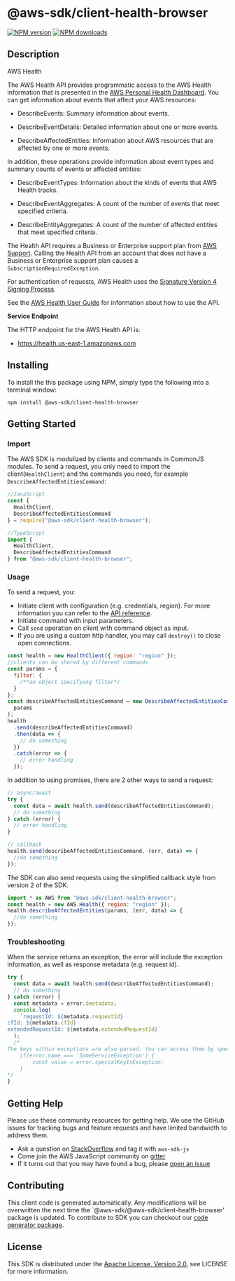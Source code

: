 # @aws-sdk/client-health-browser

[![NPM version](https://img.shields.io/npm/v/@aws-sdk/client-health-browser/preview.svg)](https://www.npmjs.com/package/@aws-sdk/client-health-browser)
[![NPM downloads](https://img.shields.io/npm/dm/@aws-sdk/client-health-browser.svg)](https://www.npmjs.com/package/@aws-sdk/client-health-browser)

## Description

<fullname>AWS Health</fullname> <p>The AWS Health API provides programmatic access to the AWS Health information that is presented in the <a href="https://phd.aws.amazon.com/phd/home#/">AWS Personal Health Dashboard</a>. You can get information about events that affect your AWS resources:</p> <ul> <li> <p> <a>DescribeEvents</a>: Summary information about events.</p> </li> <li> <p> <a>DescribeEventDetails</a>: Detailed information about one or more events.</p> </li> <li> <p> <a>DescribeAffectedEntities</a>: Information about AWS resources that are affected by one or more events.</p> </li> </ul> <p>In addition, these operations provide information about event types and summary counts of events or affected entities:</p> <ul> <li> <p> <a>DescribeEventTypes</a>: Information about the kinds of events that AWS Health tracks.</p> </li> <li> <p> <a>DescribeEventAggregates</a>: A count of the number of events that meet specified criteria.</p> </li> <li> <p> <a>DescribeEntityAggregates</a>: A count of the number of affected entities that meet specified criteria.</p> </li> </ul> <p>The Health API requires a Business or Enterprise support plan from <a href="http://aws.amazon.com/premiumsupport/">AWS Support</a>. Calling the Health API from an account that does not have a Business or Enterprise support plan causes a <code>SubscriptionRequiredException</code>. </p> <p>For authentication of requests, AWS Health uses the <a href="https://docs.aws.amazon.com/general/latest/gr/signature-version-4.html">Signature Version 4 Signing Process</a>.</p> <p>See the <a href="https://docs.aws.amazon.com/health/latest/ug/what-is-aws-health.html">AWS Health User Guide</a> for information about how to use the API.</p> <p> <b>Service Endpoint</b> </p> <p>The HTTP endpoint for the AWS Health API is:</p> <ul> <li> <p>https://health.us-east-1.amazonaws.com </p> </li> </ul>

## Installing

To install the this package using NPM, simply type the following into a terminal window:

```
npm install @aws-sdk/client-health-browser
```

## Getting Started

### Import

The AWS SDK is modulized by clients and commands in CommonJS modules. To send a request, you only need to import the client(`HealthClient`) and the commands you need, for example `DescribeAffectedEntitiesCommand`:

```javascript
//JavaScript
const {
  HealthClient,
  DescribeAffectedEntitiesCommand
} = require("@aws-sdk/client-health-browser");
```

```javascript
//TypeScript
import {
  HealthClient,
  DescribeAffectedEntitiesCommand
} from "@aws-sdk/client-health-browser";
```

### Usage

To send a request, you:

- Initiate client with configuration (e.g. credentials, region). For more information you can refer to the [API reference][].
- Initiate command with input parameters.
- Call `send` operation on client with command object as input.
- If you are using a custom http handler, you may call `destroy()` to close open connections.

```javascript
const health = new HealthClient({ region: "region" });
//clients can be shared by different commands
const params = {
  filter: {
    /**an object specifying filter*/
  }
};
const describeAffectedEntitiesCommand = new DescribeAffectedEntitiesCommand(
  params
);
health
  .send(describeAffectedEntitiesCommand)
  .then(data => {
    // do something
  })
  .catch(error => {
    // error handling
  });
```

In addition to using promises, there are 2 other ways to send a request:

```javascript
// async/await
try {
  const data = await health.send(describeAffectedEntitiesCommand);
  // do something
} catch (error) {
  // error handling
}
```

```javascript
// callback
health.send(describeAffectedEntitiesCommand, (err, data) => {
  //do something
});
```

The SDK can also send requests using the simplified callback style from version 2 of the SDK.

```javascript
import * as AWS from "@aws-sdk/client-health-browser";
const health = new AWS.Health({ region: "region" });
health.describeAffectedEntities(params, (err, data) => {
  //do something
});
```

### Troubleshooting

When the service returns an exception, the error will include the exception information, as well as response metadata (e.g. request id).

```javascript
try {
  const data = await health.send(describeAffectedEntitiesCommand);
  // do something
} catch (error) {
  const metadata = error.$metadata;
  console.log(
    `requestId: ${metadata.requestId}
cfId: ${metadata.cfId}
extendedRequestId: ${metadata.extendedRequestId}`
  );
  /*
The keys within exceptions are also parsed. You can access them by specifying exception names:
    if(error.name === 'SomeServiceException') {
        const value = error.specialKeyInException;
    }
*/
}
```

## Getting Help

Please use these community resources for getting help. We use the GitHub issues for tracking bugs and feature requests and have limited bandwidth to address them.

- Ask a question on [StackOverflow](https://stackoverflow.com/questions/tagged/aws-sdk-js) and tag it with `aws-sdk-js`
- Come join the AWS JavaScript community on [gitter](https://gitter.im/aws/aws-sdk-js-v3)
- If it turns out that you may have found a bug, please [open an issue](https://github.com/aws/aws-sdk-js-v3/issues)

## Contributing

This client code is generated automatically. Any modifications will be overwritten the next time the `@aws-sdk/@aws-sdk/client-health-browser' package is updated. To contribute to SDK you can checkout our [code generator package][].

## License

This SDK is distributed under the
[Apache License, Version 2.0](http://www.apache.org/licenses/LICENSE-2.0),
see LICENSE for more information.

[code generator package]: https://github.com/aws/aws-sdk-js-v3/tree/master/packages/service-types-generator
[api reference]: https://docs.aws.amazon.com/AWSJavaScriptSDK/latest/
